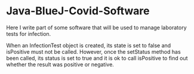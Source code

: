 # Java-BlueJ-Covid-Software

Here I write part of some software that will be used to 
manage laboratory tests for infection.

When an InfectionTest object is created, its state is set to 
false and isPositive must not be called. However, once the setStatus
method has been called, its status is set to true and it is ok to call 
isPositive to find out whether the result was positive or negative.
